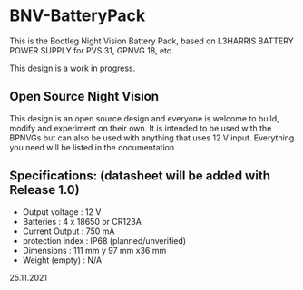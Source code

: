 # BNV-BatteryPack

This is the Bootleg Night Vision Battery Pack, based on L3HARRIS BATTERY POWER SUPPLY for PVS 31, GPNVG 18, etc.

This design is a work in progress.

## Open Source Night Vision

This design is an open source design and everyone is welcome to build, modify and experiment on their own. It is intended to be used with the BPNVGs but can also be used with anything that uses 12 V input. Everything you need will be listed in the documentation.

## Specifications: (datasheet will be added with Release 1.0)

- Output voltage      : 12 V
- Batteries           : 4 x 18650 or CR123A
- Current Output      : 750 mA
- protection index    : IP68 (planned/unverified)
- Dimensions          : 111 mm y 97 mm x36 mm
- Weight (empty)      : N/A

25.11.2021